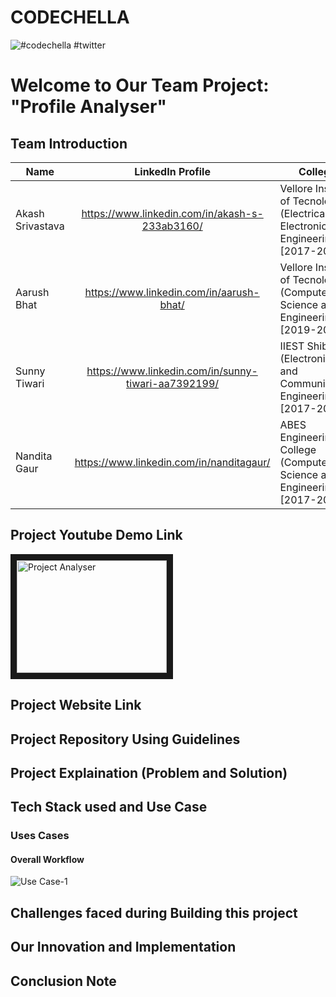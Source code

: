 # CODECHELLA
![#codechella #twitter](https://pbs.twimg.com/media/EnJYZEKVoAA8WbX.jpg)

# Welcome to Our Team Project: "Profile Analyser"

## Team Introduction 

| Name             | LinkedIn Profile      | College  | Image |
| -------------    |:---------------------:|----------------|------|
| Akash Srivastava |https://www.linkedin.com/in/akash-s-233ab3160/|Vellore Institute of Tecnology (Electrical and Electronics Engineering)[2017-2021]|![Akash Srivastava](https://media-exp1.licdn.com/dms/image/C5103AQERq-Hiqnqq9Q/profile-displayphoto-shrink_400_400/0?e=1611187200&v=beta&t=tZAaYCPdQ9zND5MawR7A731_TRxMZ2zeKaE5aBULQlc)|
| Aarush Bhat     | https://www.linkedin.com/in/aarush-bhat/ |Vellore Institute of Tecnology (Computer Science and Engineering) [2019-2023]|![Arush Bhat](https://media-exp1.licdn.com/dms/image/C4D03AQHjjuanpnz7Ig/profile-displayphoto-shrink_400_400/0?e=1611187200&v=beta&t=pUiN61Oy2DkUd5FeNrFmK3UZWQCUPmioPujGodGDCt0)|
| Sunny Tiwari     | https://www.linkedin.com/in/sunny-tiwari-aa7392199/|IIEST Shibpur (Electronics and Communication Engineering) [2017-2021]|![Sunny Tiwari](https://media-exp1.licdn.com/dms/image/C4E03AQFmt9f6bePadQ/profile-displayphoto-shrink_400_400/0?e=1611187200&v=beta&t=y6ovNrKTlJm_qzIDmSv2-UPNr53rxnYObWxnXwb8qjc)|
| Nandita Gaur     | https://www.linkedin.com/in/nanditagaur/|ABES Engineering College (Computer Science and Engineering) [2017-2021]|![Nandita Gaur](https://media-exp1.licdn.com/dms/image/C5103AQHiTvJNfvJGcQ/profile-displayphoto-shrink_400_400/0?e=1611187200&v=beta&t=mp9yk0XsV7Xb2FSFRDiQkppYDdsoxNBGvoQNUbu1JMc)|

## Project Youtube Demo Link 

<a href="https://www.youtube.com/results?search_query=hackathon"><img src="https://i.ytimg.com/an_webp/5ZrYKULK-10/mqdefault_6s.webp?du=3000&sqp=CJbX4v0F&rs=AOn4CLCzbfSaW9Z-4wDwgwNTfDvwm_uZFQ" 
alt="Project Analyser" width="240" height="180" border="10" /></a>

## Project Website Link

## Project Repository Using Guidelines

## Project Explaination (Problem and Solution)

## Tech Stack used and Use Case

### Uses Cases

#### Overall Workflow
![Use Case-1](https://github.com/AkashSrivastava1721/Profile_Analyser_-Codechella/blob/main/Readme%20Utilities/Project%20Analyser%20Use%20Case.png)

## Challenges faced during Building this project

## Our Innovation and Implementation

## Conclusion Note
